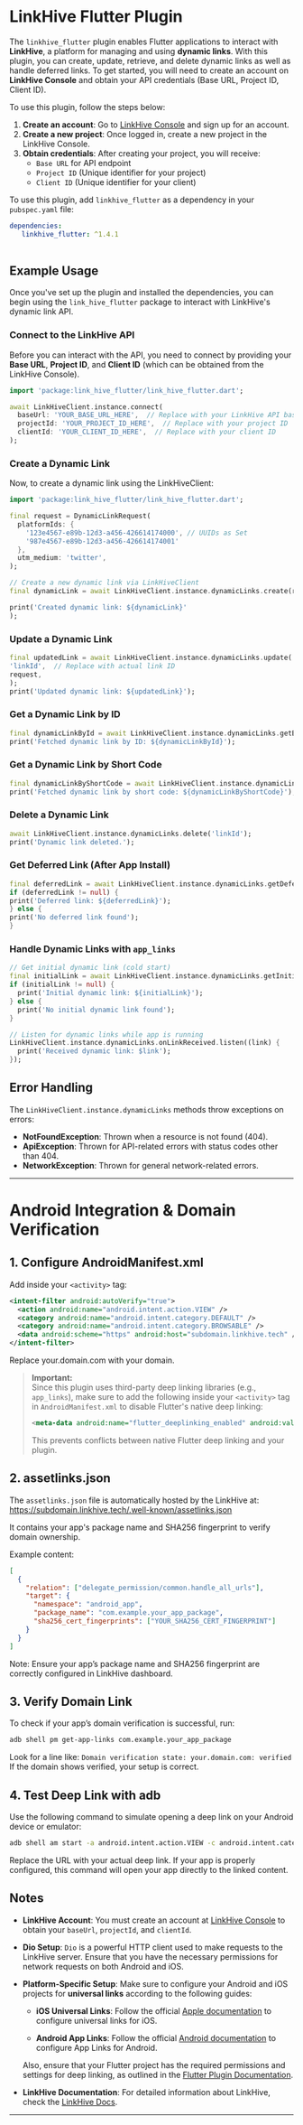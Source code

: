 # LinkHive Flutter Plugin

The `linkhive_flutter` plugin enables Flutter applications to interact with **LinkHive**, a platform for managing and using **dynamic links**. With this plugin, you can create, update, retrieve, and delete dynamic links as well as handle deferred links. To get started, you will need to create an account on **LinkHive Console** and obtain your API credentials (Base URL, Project ID, Client ID).

To use this plugin, follow the steps below:
1. **Create an account**: Go to [LinkHive Console](https://linkhive.tech) and sign up for an account.
2. **Create a new project**: Once logged in, create a new project in the LinkHive Console.
3. **Obtain credentials**: After creating your project, you will receive:
    - `Base URL` for API endpoint
    - `Project ID` (Unique identifier for your project)
    - `Client ID` (Unique identifier for your client)

To use this plugin, add `linkhive_flutter` as a dependency in your `pubspec.yaml` file:
```yaml
dependencies:
   linkhive_flutter: ^1.4.1
  
```
## Example Usage

Once you've set up the plugin and installed the dependencies, you can begin using the `link_hive_flutter` package to interact with LinkHive's dynamic link API.

### Connect to the LinkHive API

Before you can interact with the API, you need to connect by providing your **Base URL**, **Project ID**, and **Client ID** (which can be obtained from the LinkHive Console).

```dart
import 'package:link_hive_flutter/link_hive_flutter.dart';

await LinkHiveClient.instance.connect(
  baseUrl: 'YOUR_BASE_URL_HERE',  // Replace with your LinkHive API base URL
  projectId: 'YOUR_PROJECT_ID_HERE',  // Replace with your project ID
  clientId: 'YOUR_CLIENT_ID_HERE',  // Replace with your client ID
);
```
### Create a Dynamic Link
Now, to create a dynamic link using the LinkHiveClient:
```dart
import 'package:link_hive_flutter/link_hive_flutter.dart';

final request = DynamicLinkRequest(
  platformIds: {
    '123e4567-e89b-12d3-a456-426614174000', // UUIDs as Set
    '987e4567-e89b-12d3-a456-426614174001'
  },
  utm_medium: 'twitter',
);

// Create a new dynamic link via LinkHiveClient
final dynamicLink = await LinkHiveClient.instance.dynamicLinks.create(request);

print('Created dynamic link: ${dynamicLink}'
);
```
### Update a Dynamic Link

```dart
final updatedLink = await LinkHiveClient.instance.dynamicLinks.update(
'linkId',  // Replace with actual link ID
request,
);
print('Updated dynamic link: ${updatedLink}');
```

### Get a Dynamic Link by ID
```dart
final dynamicLinkById = await LinkHiveClient.instance.dynamicLinks.getById('linkId');
print('Fetched dynamic link by ID: ${dynamicLinkById}');
```

### Get a Dynamic Link by Short Code
```dart
final dynamicLinkByShortCode = await LinkHiveClient.instance.dynamicLinks.getByShortCode('shortCode');
print('Fetched dynamic link by short code: ${dynamicLinkByShortCode}');
```

### Delete a Dynamic Link
```dart
await LinkHiveClient.instance.dynamicLinks.delete('linkId');
print('Dynamic link deleted.');
```

### Get Deferred Link (After App Install)
```dart
final deferredLink = await LinkHiveClient.instance.dynamicLinks.getDeferredLink();
if (deferredLink != null) {
print('Deferred link: ${deferredLink}');
} else {
print('No deferred link found');
}
```

### Handle Dynamic Links with `app_links`

```dart
// Get initial dynamic link (cold start)
final initialLink = await LinkHiveClient.instance.dynamicLinks.getInitialLink();
if (initialLink != null) {
  print('Initial dynamic link: ${initialLink}');
} else {
  print('No initial dynamic link found');
}

// Listen for dynamic links while app is running
LinkHiveClient.instance.dynamicLinks.onLinkReceived.listen((link) {
  print('Received dynamic link: $link');
});
```

## Error Handling

The `LinkHiveClient.instance.dynamicLinks` methods throw exceptions on errors:

- **NotFoundException**: Thrown when a resource is not found (404).
- **ApiException**: Thrown for API-related errors with status codes other than 404.
- **NetworkException**: Thrown for general network-related errors.

---
# Android Integration & Domain Verification
## 1. Configure AndroidManifest.xml

Add inside your `<activity>` tag:

```xml
<intent-filter android:autoVerify="true">
  <action android:name="android.intent.action.VIEW" />
  <category android:name="android.intent.category.DEFAULT" />
  <category android:name="android.intent.category.BROWSABLE" />
  <data android:scheme="https" android:host="subdomain.linkhive.tech" />
</intent-filter>
```
Replace your.domain.com with your domain.

> **Important:**  
> Since this plugin uses third-party deep linking libraries (e.g., `app_links`), make sure to add the following inside your `<activity>` tag in `AndroidManifest.xml` to disable Flutter's native deep linking:
>
> ```xml
> <meta-data android:name="flutter_deeplinking_enabled" android:value="false"/>
> ```
>
> This prevents conflicts between native Flutter deep linking and your plugin.

## 2. assetlinks.json

The `assetlinks.json` file is automatically hosted by the LinkHive at: https://subdomain.linkhive.tech/.well-known/assetlinks.json

It contains your app's package name and SHA256 fingerprint to verify domain ownership.

Example content:
```json
[
  {
    "relation": ["delegate_permission/common.handle_all_urls"],
    "target": {
      "namespace": "android_app",
      "package_name": "com.example.your_app_package",
      "sha256_cert_fingerprints": ["YOUR_SHA256_CERT_FINGERPRINT"]
    }
  }
]
```
Note: Ensure your app’s package name and SHA256 fingerprint are correctly configured  in LinkHive dashboard.

## 3. Verify Domain Link

To check if your app’s domain verification is successful, run:

```bash
adb shell pm get-app-links com.example.your_app_package
```
Look for a line like:
`
Domain verification state:
your.domain.com: verified
`
If the domain shows verified, your setup is correct.

## 4. Test Deep Link with adb

Use the following command to simulate opening a deep link on your Android device or emulator:

```bash
adb shell am start -a android.intent.action.VIEW -c android.intent.category.BROWSABLE -d "https://subdomain.linkhive.tech/shortCode"
```

Replace the URL with your actual deep link.
If your app is properly configured, this command will open your app directly to the linked content.

## Notes

- **LinkHive Account**: You must create an account at [LinkHive Console](https://linkhive.tech) to obtain your `baseUrl`, `projectId`, and `clientId`.

- **Dio Setup**: `Dio` is a powerful HTTP client used to make requests to the LinkHive server. Ensure that you have the necessary permissions for network requests on both Android and iOS.

- **Platform-Specific Setup**: Make sure to configure your Android and iOS projects for **universal links** according to the following guides:

   - **iOS Universal Links**: Follow the official [Apple documentation](https://developer.apple.com/documentation/xcode/setting-up-universal-links) to configure universal links for iOS.

   - **Android App Links**: Follow the official [Android documentation](https://developer.android.com/training/app-links) to configure App Links for Android.

  Also, ensure that your Flutter project has the required permissions and settings for deep linking, as outlined in the [Flutter Plugin Documentation](https://flutter.dev/docs/get-started/install).

- **LinkHive Documentation**: For detailed information about LinkHive, check the [LinkHive Docs](https://linkhive-docs.vercel.app/docs/intro).

---





